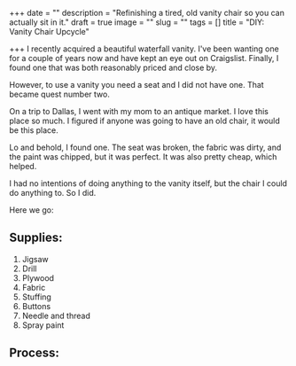 +++
date = ""
description = "Refinishing a tired, old vanity chair so you can actually sit in it."
draft = true
image = ""
slug = ""
tags = []
title = "DIY: Vanity Chair Upcycle"

+++
I recently acquired a beautiful waterfall vanity. I've been wanting one for a couple of years now and have kept an eye out on Craigslist. Finally, I found one that was both reasonably priced and close by.

However, to use a vanity you need a seat and I did not have one. That became quest number two.

On a trip to Dallas, I went with my mom to an antique market. I love this place so much. I figured if anyone was going to have an old chair, it would be this place.

Lo and behold, I found one. The seat was broken, the fabric was dirty, and the paint was chipped, but it was perfect. It was also pretty cheap, which helped.

I had no intentions of doing anything to the vanity itself, but the chair I could do anything to. So I did.

Here we go:

## Supplies:

1. Jigsaw
2. Drill
3. Plywood
4. Fabric
5. Stuffing
6. Buttons
7. Needle and thread
8. Spray paint

## Process: